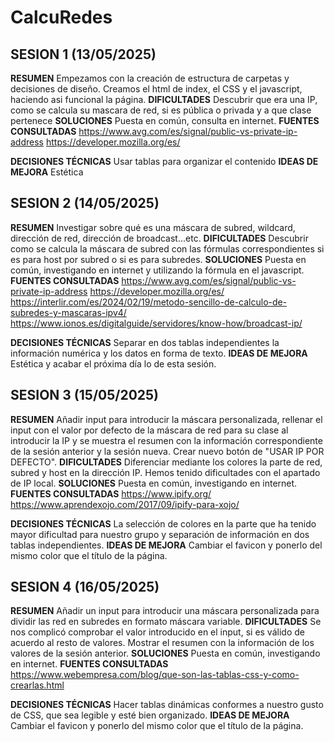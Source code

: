 # CalcuRedes

## SESION 1 (13/05/2025)

**RESUMEN**
Empezamos con la creación de estructura de carpetas y decisiones de diseño. 
Creamos el html de index, el CSS y el javascript, haciendo asi funcional la página.
**DIFICULTADES**
Descubrir que era una IP, como se calcula su mascara de red, si es pública o privada y a que clase pertenece
**SOLUCIONES**
Puesta en común, consulta en internet.
**FUENTES CONSULTADAS**
https://www.avg.com/es/signal/public-vs-private-ip-address
https://developer.mozilla.org/es/

**DECISIONES TÉCNICAS**
Usar tablas para organizar el contenido
**IDEAS DE MEJORA**
Estética

## SESION 2 (14/05/2025)

**RESUMEN**
Investigar sobre qué es una máscara de subred, wildcard, dirección de red, dirección de broadcast...etc.
**DIFICULTADES**
Descubrir como se calcula la máscara de subred con las fórmulas correspondientes si es para host por subred o si es para subredes.
**SOLUCIONES**
Puesta en común, investigando en internet y utilizando la fórmula en el javascript.
**FUENTES CONSULTADAS**
https://www.avg.com/es/signal/public-vs-private-ip-address
https://developer.mozilla.org/es/
https://interlir.com/es/2024/02/19/metodo-sencillo-de-calculo-de-subredes-y-mascaras-ipv4/
https://www.ionos.es/digitalguide/servidores/know-how/broadcast-ip/

**DECISIONES TÉCNICAS**
Separar en dos tablas independientes la información numérica y los datos en forma de texto.
**IDEAS DE MEJORA**
Estética y acabar el próxima día lo de esta sesión.

## SESION 3 (15/05/2025)

**RESUMEN**
Añadir input para introducir la máscara personalizada, rellenar el input con el valor por defecto de la máscara de red para su clase al introducir la IP y se muestra el resumen con la información correspondiente de la sesión anterior y la sesión nueva.
Crear nuevo botón de "USAR IP POR DEFECTO".
**DIFICULTADES**
Diferenciar mediante los colores la parte de red, subred y host en la dirección IP.
Hemos tenido dificultades con el apartado de IP local.
**SOLUCIONES**
Puesta en común, investigando en internet.
**FUENTES CONSULTADAS**
https://www.ipify.org/
https://www.aprendexojo.com/2017/09/ipify-para-xojo/

**DECISIONES TÉCNICAS**
La selección de colores en la parte que ha tenido mayor dificultad para nuestro grupo y separación de información en dos tablas independientes.
**IDEAS DE MEJORA**
Cambiar el favicon y ponerlo del mismo color que el título de la página.

## SESION 4 (16/05/2025)

**RESUMEN**
Añadir un input para introducir una máscara personalizada para dividir las red en subredes en formato máscara variable.
**DIFICULTADES**
Se nos complicó comprobar el valor introducido en el input, si es válido de acuerdo al resto de valores.
Mostrar el resumen con la información de los valores de la sesión anterior.
**SOLUCIONES**
Puesta en común, investigando en internet.
**FUENTES CONSULTADAS**
https://www.webempresa.com/blog/que-son-las-tablas-css-y-como-crearlas.html

**DECISIONES TÉCNICAS**
Hacer tablas dinámicas conformes a nuestro gusto de CSS, que sea legible y esté bien organizado.
**IDEAS DE MEJORA**
Cambiar el favicon y ponerlo del mismo color que el título de la página.
